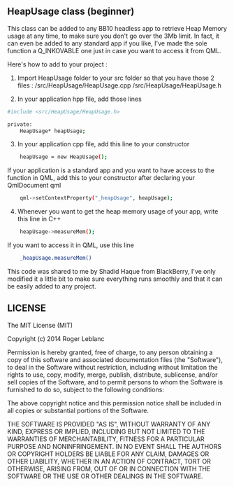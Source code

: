 HeapUsage class (beginner)
--------------
This class can be added to any BB10 headless app to retrieve Heap Memory usage at any time, to make sure you don't go over the 3Mb limit. In fact, it can even be added to any standard app if you like, I've made the sole function a Q_INKOVABLE one just in case you want to access it from QML.

Here's how to add to your project :

1) Import HeapUsage folder to your src folder so that you have those 2 files :
/src/HeapUsage/HeapUsage.cpp
/src/HeapUsage/HeapUsage.h

2) In your application hpp file, add those lines
```sh
#include <src/HeapUsage/HeapUsage.h>
```
```sh
private:
	HeapUsage* heapUsage;
```

3) In your application cpp file, add this line to your constructor
```sh
	heapUsage = new HeapUsage();
```
If your application is a standard app and you want to have access to the function in QML, add this to your constructor after declaring your QmlDocument qml 
```sh
	qml->setContextProperty("_heapUsage", heapUsage);
```

4) Whenever you want to get the heap memory usage of your app, write this line in C++
```sh
	heapUsage->measureMem();
```
If you want to access it in QML, use this line
```sh
	_heapUsage.measureMem()
```

This code was shared to me by Shadid Haque from BlackBerry, I've only modified it a little bit to make sure everything runs smoothly and that it can be easily added to any project.


LICENSE
--------------
The MIT License (MIT)

Copyright (c) 2014 Roger Leblanc

Permission is hereby granted, free of charge, to any person obtaining a copy of this software and associated documentation files (the "Software"), to deal in the Software without restriction, including without limitation the rights to use, copy, modify, merge, publish, distribute, sublicense, and/or sell copies of the Software, and to permit persons to whom the Software is furnished to do so, subject to the following conditions:

The above copyright notice and this permission notice shall be included in all copies or substantial portions of the Software.

THE SOFTWARE IS PROVIDED "AS IS", WITHOUT WARRANTY OF ANY KIND, EXPRESS OR IMPLIED, INCLUDING BUT NOT LIMITED TO THE WARRANTIES OF MERCHANTABILITY, FITNESS FOR A PARTICULAR PURPOSE AND NONINFRINGEMENT. IN NO EVENT SHALL THE AUTHORS OR COPYRIGHT HOLDERS BE LIABLE FOR ANY CLAIM, DAMAGES OR OTHER LIABILITY, WHETHER IN AN ACTION OF CONTRACT, TORT OR OTHERWISE, ARISING FROM, OUT OF OR IN CONNECTION WITH THE SOFTWARE OR THE USE OR OTHER DEALINGS IN THE SOFTWARE.
